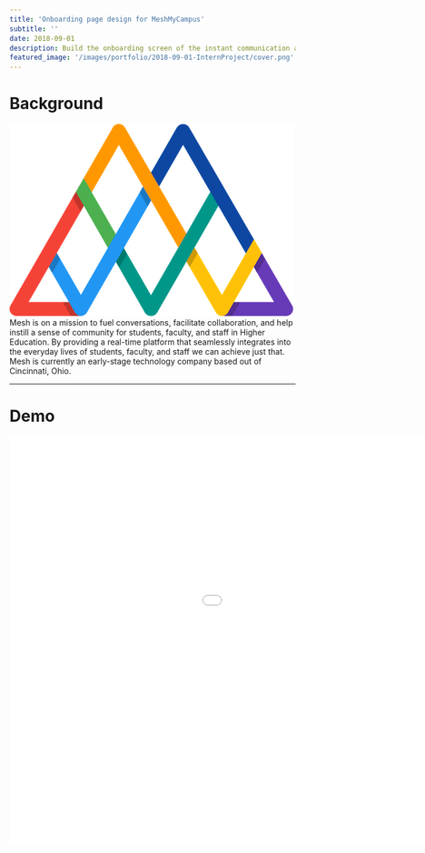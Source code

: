 ```yaml
---
title: 'Onboarding page design for MeshMyCampus'
subtitle: ''
date: 2018-09-01 
description: Build the onboarding screen of the instant communication application for startup company.
featured_image: '/images/portfolio/2018-09-01-InternProject/cover.png'
---
```




# Background

![](/images/portfolio/2018-09-01-InternProject/MeshLogo.png)
Mesh is on a mission to fuel conversations, facilitate collaboration, and help instill a sense of community for students, faculty, and staff in Higher Education. By providing a real-time platform that seamlessly integrates into the everyday lives of students, faculty, and staff we can achieve just that. Mesh is currently an early-stage technology company based out of Cincinnati, Ohio.

---

# Demo
<iframe src="//player.bilibili.com/player.html?aid=43040643&cid=75468572&page=1" width="1280" height="720"  frameborder="0" allowfullscreen> </iframe>